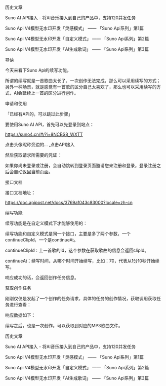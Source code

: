 

历史文章

Suno AI API接入 - 将AI音乐接入到自己的产品中，支持120并发任务

Suno Api V4模型无水印开发「灵感模式」 —— 「Suno Api系列」第1篇

Suno Api V4模型无水印开发「自定义模式」 —— 「Suno Api系列」第2篇

Suno Api V4模型无水印开发「AI生成歌词」 —— 「Suno Api系列」第3篇





导读

今天来看下Suno Api的续写功能。

所谓的续写就是一首歌曲太长了，一次创作无法完成，那么可以采用续写的方式；另外一种场景，就是感觉有一首歌的区分自己太喜欢了，那么也可以采用续写的方式，AI会延续上一首的区分进行创作。





申请和使用

「已经有API的，可以跳过此步骤」

要使用Suno AI API，首先可以先登录到站点：

https://suno4.cn/#/?i=8NCBS8_WXTT

点击头像昵称旁边的… ,点击API接入






然后获取请求所需要的凭证：






如果你尚未登录或注册，会自动跳转到登录页面邀请您来注册和登录，登录注册之后会自动返回当前页面。

接口文档

接口文档地址：

https://doc.apipost.net/docs/3769af043c83000?locale=zh-cn



续写功能

续写功能是在自定义模式下才能够使用的：






续写功能和自定义模式是同一个接口，主要是多了两个参数，一个continueClipId，一个是continueAt。

continueClipId：上一首歌的id，这个参数在获取歌曲的信息会返回clipId。

continueAt：续写时间，从哪个时间开始续写，比如：70，代表从1分10秒开始续写。

响应成功的话，会返回创作任务信息。








获取创作任务

刚刚仅仅是发起了一个创作的任务请求，具体的任务的创作情况，获取调用获取任务进行查看：








响应数据如下：








续写之后，也是一次创作，可以获取到对应的MP3歌曲文件。



历史文章

Suno AI API接入 - 将AI音乐接入到自己的产品中，支持120并发任务

Suno Api V4模型无水印开发「灵感模式」 —— 「Suno Api系列」第1篇

Suno Api V4模型无水印开发「自定义模式」 —— 「Suno Api系列」第2篇

Suno Api V4模型无水印开发「AI生成歌词」 —— 「Suno Api系列」第3篇

